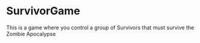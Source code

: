 # SurvivorGame
This is a game where you control a group of Survivors that must survive the Zombie Apocalypse
